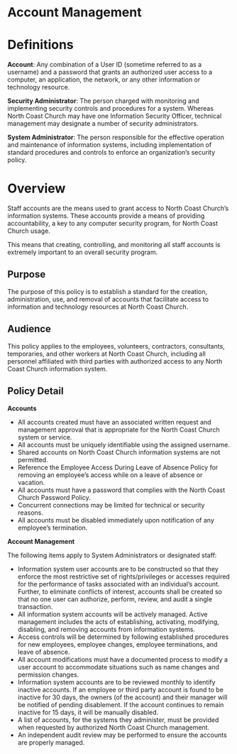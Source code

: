 # Account Management

# **Definitions**

**Account**: Any combination of a User ID (sometime referred to as a username) and a password that grants an authorized user access to a computer, an application, the network, or any other information or technology resource.

**Security Administrator**: The person charged with monitoring and implementing security controls and procedures for a system. Whereas North Coast Church may have one Information Security Officer, technical management may designate a number of security administrators.

**System Administrator**: The person responsible for the effective operation and maintenance of information systems, including implementation of standard procedures and controls to enforce an organization’s security policy.

# **Overview**

Staff accounts are the means used to grant access to North Coast Church’s information systems. These accounts provide a means of providing accountability, a key to any computer security program, for North Coast Church usage.

This means that creating, controlling, and monitoring all staff accounts is extremely important to an overall security program.

## **Purpose**

The purpose of this policy is to establish a standard for the creation, administration, use, and removal of accounts that facilitate access to information and technology resources at North Coast Church.

## **Audience**

This policy applies to the employees, volunteers, contractors, consultants, temporaries, and other workers at North Coast Church, including all personnel affiliated with third parties with authorized access to any North Coast Church information system.

## **Policy Detail**

**Accounts**

- All accounts created must have an associated written request and management approval that is appropriate for the North Coast Church system or service.
- All accounts must be uniquely identifiable using the assigned username.
- Shared accounts on North Coast Church information systems are not permitted.
- Reference the Employee Access During Leave of Absence Policy for removing an employee’s access while on a leave of absence or vacation.
- All accounts must have a password that complies with the North Coast Church Password Policy.
- Concurrent connections may be limited for technical or security reasons.
- All accounts must be disabled immediately upon notification of any employee’s termination.

**Account Management**

The following items apply to System Administrators or designated staff:

- Information system user accounts are to be constructed so that they enforce the most restrictive set of rights/privileges or accesses required for the performance of tasks associated with an individual’s account. Further, to eliminate conflicts of interest, accounts shall be created so that no one user can authorize, perform, review, and audit a single transaction.
- All information system accounts will be actively managed. Active management includes the acts of establishing, activating, modifying, disabling, and removing accounts from information systems.
- Access controls will be determined by following established procedures for new employees, employee changes, employee terminations, and leave of absence.
- All account modifications must have a documented process to modify a user account to accommodate situations such as name changes and permission changes.
- Information system accounts are to be reviewed monthly to identify inactive accounts. If an employee or third party account is found to be inactive for 30 days, the owners (of the account) and their manager will be notified of pending disablement. If the account continues to remain inactive for 15 days, it will be manually disabled.
- A list of accounts, for the systems they administer, must be provided when requested by authorized North Coast Church management.
- An independent audit review may be performed to ensure the accounts are properly managed.